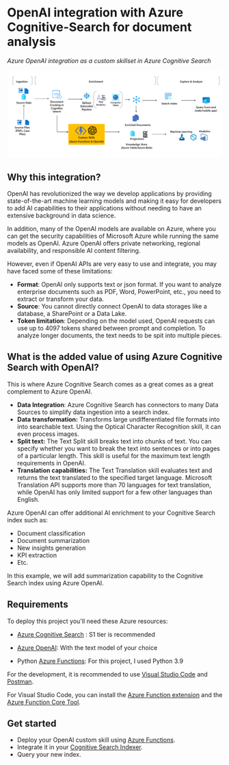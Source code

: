 # OpenAI integration with Azure Cognitive-Search for document analysis
*Azure OpenAI integration as a custom skillset in Azure Cognitive Search*

![image-20230227094029410](./img/custom-skill-archi.png)

## Why this integration?

OpenAI has revolutionized the way we develop applications by providing state-of-the-art machine learning models and making it easy for developers to add AI capabilities to their applications without needing to have an extensive background in data science. 

In addition, many of the OpenAI models are available on Azure, where you can get the security capabilities of Microsoft Azure while running the same models as OpenAI. Azure OpenAI offers private networking, regional availability, and responsible AI content filtering.

However, even if OpenAI APIs are very easy to use and integrate, you may have faced some of these limitations:

- **Format**: OpenAI only supports text or json format. If you want to analyze enterprise documents such as PDF, Word, PowerPoint, etc., you need to extract or transform your data.
- **Source**: You cannot directly connect OpenAI to data storages like a database, a SharePoint or a Data Lake.
- **Token limitation**: Depending on the model used, OpenAI requests can use up to 4097 tokens shared between prompt and completion. To analyze longer documents, the text needs to be spit into multiple pieces.

## What is the added value of using Azure Cognitive Search with OpenAI?

This is where Azure Cognitive Search comes as a great comes as a great complement to Azure OpenAI.

- **Data Integration**: Azure Cognitive Search has connectors to many Data Sources to simplify data ingestion into a search index.
- **Data transformation:** Transforms large undifferentiated file formats into into searchable text. Using the Optical Character Recognition skill, it can even process images.
- **Split text:** The Text Split skill breaks text into chunks of text. You can specify whether you want to break the text into sentences or into pages of a particular length. This skill is  useful for the maximum text length requirements in OpenAI. 
- **Translation capabilities:** The Text Translation skill evaluates text and returns the text translated to the specified target language. Microsoft Translation API supports more than 70 languages for text translation, while OpenAI has only limited support for a few other languages than English.

Azure OpenAI can offer additional AI enrichment to your Cognitive Search index such as:

- Document classification
- Document summarization
- New insights generation
- KPI extraction
- Etc.

In this example, we will add summarization capability to the Cognitive Search index using Azure OpenAI. 

## Requirements

To deploy this project you'll need these Azure resources:

- [Azure Cognitive Search](https://learn.microsoft.com/en-us/azure/search/) : S1 tier is recommended
- [Azure OpenAI](https://learn.microsoft.com/en-us/azure/cognitive-services/openai/overview): With the text model of your choice

- Python [Azure Functions](https://learn.microsoft.com/en-us/azure/azure-functions/functions-overview): For this project, I used Python 3.9

For the development, it is recommended to use [Visual Studio Code](https://code.visualstudio.com/) and [Postman](https://www.postman.com/).

For Visual Studio Code, you can install the [Azure Function extension](https://marketplace.visualstudio.com/items?itemName=ms-azuretools.vscode-azurefunctions) and the [Azure Function Core Tool](https://learn.microsoft.com/en-us/azure/azure-functions/functions-run-local?tabs=v4%2Cwindows%2Ccsharp%2Cportal%2Cbash#v2).

## Get started

- Deploy your OpenAI custom skill using [Azure Functions](./openai-custom-skill/custom_skillset_setup.md).
- Integrate it in your [Cognitive Search Indexer](./cognitive_search_skillset/cognitive_search_setup.md).
- Query your new index.
